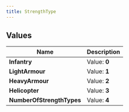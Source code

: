 ```yaml
---
title: StrengthType
---
```


## Values
| Name | Description |
| ---- | ----------- |
| **Infantry** | Value: **0** |
| **LightArmour** | Value: **1** |
| **HeavyArmour** | Value: **2** |
| **Helicopter** | Value: **3** |
| **NumberOfStrengthTypes** | Value: **4** |

